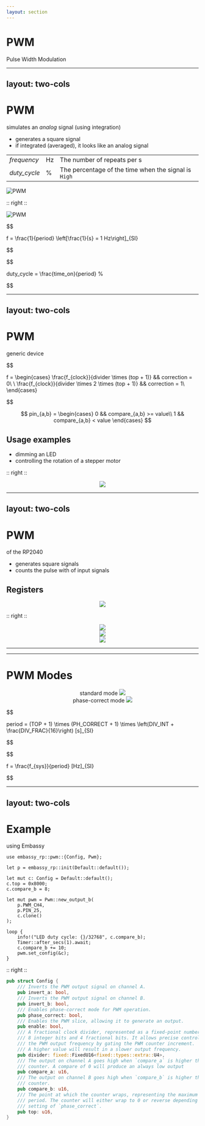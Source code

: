 ```yaml
---
layout: section
---
```

# PWM
Pulse Width Modulation

---
layout: two-cols
---
# PWM
simulates an *analog* signal (using integration)

- generates a square signal
- if integrated (averaged), it looks like an analog signal

|  |  |  |
|-----------|------|-------------|
| *frequency* | Hz | The number of repeats per s |
| *duty_cycle* | % | The percentage of the time when the signal is `High` |

![PWM](/pwm/pulse-width-modulation-signal-diagrams-average.png)

:: right ::

![PWM](/pwm/pwm_example.png)

$$

f = \frac{1}{period} \left[\frac{1}{s} = 1 Hz\right]_{SI}

$$

$$

duty\_cycle = \frac{time\_on}{period} \%

$$

---
layout: two-cols
---
# PWM
generic device

$$

f = \begin{cases}
    \frac{f_{clock}}{divider \times (top + 1)} && correction = 0\\
    \\
    \frac{f_{clock}}{divider \times 2 \times (top + 1)} && correction = 1\\
\end{cases}

$$

$$
pin_{a,b} = \begin{cases}
    0 && compare_{a,b} >= value\\
    1 && compare_{a,b} < value
\end{cases}
$$


<style>
.two-columns {
    grid-template-columns: 4fr 5fr;
}
</style>

## Usage examples

- dimming an LED
- controlling the rotation of a stepper motor

:: right ::

<div align="center">
<img src="/pwm/pwm.svg" class="rounded w-150">
</div>

---
layout: two-cols
---
# PWM
of the RP2040

- generates square signals
- counts the pulse with of input signals

## Registers

<style>
.two-columns {
    grid-template-columns: 4fr 5fr;
}
</style>

<div align="center">
<img src="/pwm/pwm_rp2040_registers.png" class="rounded w-150">
</div>

:: right ::

<div align="center">
<img src="/pwm/pwm_rp2040.png" class="rounded w-150">
</div>

<div align="center">
<img src="/pwm/pwm_rp2040_pins.png" class="rounded w-150">
</div>

<div align="center">
<img src="/pwm/rp2040_adafruit_pinout.png" class="rounded w-70">
</div>

---
---
# PWM Modes

<div grid="~ cols-2 gap-5">

<div align="center">
standard mode
<img src="/pwm/pwm_rp2040_example.png" class="rounded w-100">
</div>

<div align="center">
phase-correct mode
<img src="/pwm/pwm_rp2040_example2.png" class="rounded w-100">
</div>

</div>

$$

period = (TOP + 1) \times (PH\_CORRECT + 1) \times \left(DIV\_INT + \frac{DIV\_FRAC}{16}\right) [s]_{SI}

$$

$$

f = \frac{f_{sys}}{period} [Hz]_{SI}

$$

---
layout: two-cols
---
# Example
using Embassy

```rust{all|1|3|5|5,6|5,6,7|9-13|16|17|18,19|15,18,19,20}
use embassy_rp::pwm::{Config, Pwm};

let p = embassy_rp::init(Default::default());

let mut c: Config = Default::default();
c.top = 0x8000;
c.compare_b = 8;

let mut pwm = Pwm::new_output_b(
    p.PWM_CH4, 
    p.PIN_25, 
    c.clone()
);

loop {
    info!("LED duty cycle: {}/32768", c.compare_b);
    Timer::after_secs(1).await;
    c.compare_b += 10;
    pwm.set_config(&c);
}
```

:: right ::

```rust {lineNumbers: false}
pub struct Config {
    /// Inverts the PWM output signal on channel A.
    pub invert_a: bool,
    /// Inverts the PWM output signal on channel B.
    pub invert_b: bool,
    /// Enables phase-correct mode for PWM operation.
    pub phase_correct: bool,
    /// Enables the PWM slice, allowing it to generate an output.
    pub enable: bool,
    /// A fractional clock divider, represented as a fixed-point number with
    /// 8 integer bits and 4 fractional bits. It allows precise control over
    /// the PWM output frequency by gating the PWM counter increment.
    /// A higher value will result in a slower output frequency.
    pub divider: fixed::FixedU16<fixed::types::extra::U4>,
    /// The output on channel A goes high when `compare_a` is higher than the
    /// counter. A compare of 0 will produce an always low output
    pub compare_a: u16,
    /// The output on channel B goes high when `compare_b` is higher than the
    /// counter.
    pub compare_b: u16,
    /// The point at which the counter wraps, representing the maximum possible
    /// period. The counter will either wrap to 0 or reverse depending on the
    /// setting of `phase_correct`.
    pub top: u16,
}

```
